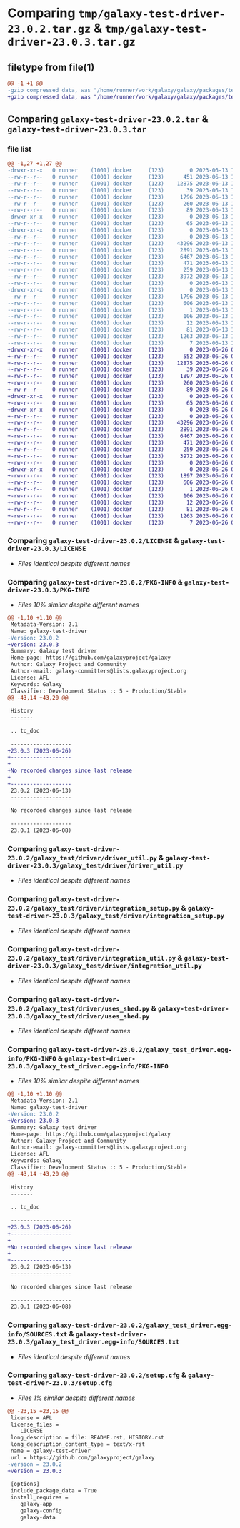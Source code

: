 # Comparing `tmp/galaxy-test-driver-23.0.2.tar.gz` & `tmp/galaxy-test-driver-23.0.3.tar.gz`

## filetype from file(1)

```diff
@@ -1 +1 @@
-gzip compressed data, was "/home/runner/work/galaxy/galaxy/packages/test_driver/dist/.tmp-7_e31_r8/galaxy-test-driver-23.0.2.tar", last modified: Tue Jun 13 17:14:48 2023, max compression
+gzip compressed data, was "/home/runner/work/galaxy/galaxy/packages/test_driver/dist/.tmp-e8zys88p/galaxy-test-driver-23.0.3.tar", last modified: Mon Jun 26 09:58:03 2023, max compression
```

## Comparing `galaxy-test-driver-23.0.2.tar` & `galaxy-test-driver-23.0.3.tar`

### file list

```diff
@@ -1,27 +1,27 @@
-drwxr-xr-x   0 runner    (1001) docker     (123)        0 2023-06-13 17:14:48.000000 galaxy-test-driver-23.0.2/
--rw-r--r--   0 runner    (1001) docker     (123)      451 2023-06-13 17:04:37.000000 galaxy-test-driver-23.0.2/HISTORY.rst
--rw-r--r--   0 runner    (1001) docker     (123)    12875 2023-06-13 17:04:36.000000 galaxy-test-driver-23.0.2/LICENSE
--rw-r--r--   0 runner    (1001) docker     (123)       39 2023-06-13 17:04:37.000000 galaxy-test-driver-23.0.2/MANIFEST.in
--rw-r--r--   0 runner    (1001) docker     (123)     1796 2023-06-13 17:14:48.000000 galaxy-test-driver-23.0.2/PKG-INFO
--rw-r--r--   0 runner    (1001) docker     (123)      260 2023-06-13 17:04:37.000000 galaxy-test-driver-23.0.2/README.rst
--rw-r--r--   0 runner    (1001) docker     (123)       89 2023-06-13 17:04:37.000000 galaxy-test-driver-23.0.2/dev-requirements.txt
-drwxr-xr-x   0 runner    (1001) docker     (123)        0 2023-06-13 17:14:48.000000 galaxy-test-driver-23.0.2/galaxy_test/
--rw-r--r--   0 runner    (1001) docker     (123)       65 2023-06-13 17:04:37.000000 galaxy-test-driver-23.0.2/galaxy_test/__init__.py
-drwxr-xr-x   0 runner    (1001) docker     (123)        0 2023-06-13 17:14:48.000000 galaxy-test-driver-23.0.2/galaxy_test/driver/
--rw-r--r--   0 runner    (1001) docker     (123)        0 2023-06-13 17:04:37.000000 galaxy-test-driver-23.0.2/galaxy_test/driver/__init__.py
--rw-r--r--   0 runner    (1001) docker     (123)    43296 2023-06-13 17:04:37.000000 galaxy-test-driver-23.0.2/galaxy_test/driver/driver_util.py
--rw-r--r--   0 runner    (1001) docker     (123)     2891 2023-06-13 17:04:37.000000 galaxy-test-driver-23.0.2/galaxy_test/driver/integration_setup.py
--rw-r--r--   0 runner    (1001) docker     (123)     6467 2023-06-13 17:04:37.000000 galaxy-test-driver-23.0.2/galaxy_test/driver/integration_util.py
--rw-r--r--   0 runner    (1001) docker     (123)      471 2023-06-13 17:04:37.000000 galaxy-test-driver-23.0.2/galaxy_test/driver/test_logging.py
--rw-r--r--   0 runner    (1001) docker     (123)      259 2023-06-13 17:04:37.000000 galaxy-test-driver-23.0.2/galaxy_test/driver/testcase.py
--rw-r--r--   0 runner    (1001) docker     (123)     3972 2023-06-13 17:04:37.000000 galaxy-test-driver-23.0.2/galaxy_test/driver/uses_shed.py
--rw-r--r--   0 runner    (1001) docker     (123)        0 2023-06-13 17:04:37.000000 galaxy-test-driver-23.0.2/galaxy_test/py.typed
-drwxr-xr-x   0 runner    (1001) docker     (123)        0 2023-06-13 17:14:48.000000 galaxy-test-driver-23.0.2/galaxy_test_driver.egg-info/
--rw-r--r--   0 runner    (1001) docker     (123)     1796 2023-06-13 17:14:48.000000 galaxy-test-driver-23.0.2/galaxy_test_driver.egg-info/PKG-INFO
--rw-r--r--   0 runner    (1001) docker     (123)      606 2023-06-13 17:14:48.000000 galaxy-test-driver-23.0.2/galaxy_test_driver.egg-info/SOURCES.txt
--rw-r--r--   0 runner    (1001) docker     (123)        1 2023-06-13 17:14:48.000000 galaxy-test-driver-23.0.2/galaxy_test_driver.egg-info/dependency_links.txt
--rw-r--r--   0 runner    (1001) docker     (123)      106 2023-06-13 17:14:48.000000 galaxy-test-driver-23.0.2/galaxy_test_driver.egg-info/requires.txt
--rw-r--r--   0 runner    (1001) docker     (123)       12 2023-06-13 17:14:48.000000 galaxy-test-driver-23.0.2/galaxy_test_driver.egg-info/top_level.txt
--rw-r--r--   0 runner    (1001) docker     (123)       81 2023-06-13 17:04:37.000000 galaxy-test-driver-23.0.2/pyproject.toml
--rw-r--r--   0 runner    (1001) docker     (123)     1263 2023-06-13 17:14:48.000000 galaxy-test-driver-23.0.2/setup.cfg
--rw-r--r--   0 runner    (1001) docker     (123)        7 2023-06-13 17:04:37.000000 galaxy-test-driver-23.0.2/test-requirements.txt
+drwxr-xr-x   0 runner    (1001) docker     (123)        0 2023-06-26 09:58:03.000000 galaxy-test-driver-23.0.3/
+-rw-r--r--   0 runner    (1001) docker     (123)      552 2023-06-26 09:48:33.000000 galaxy-test-driver-23.0.3/HISTORY.rst
+-rw-r--r--   0 runner    (1001) docker     (123)    12875 2023-06-26 09:48:32.000000 galaxy-test-driver-23.0.3/LICENSE
+-rw-r--r--   0 runner    (1001) docker     (123)       39 2023-06-26 09:48:33.000000 galaxy-test-driver-23.0.3/MANIFEST.in
+-rw-r--r--   0 runner    (1001) docker     (123)     1897 2023-06-26 09:58:03.000000 galaxy-test-driver-23.0.3/PKG-INFO
+-rw-r--r--   0 runner    (1001) docker     (123)      260 2023-06-26 09:48:33.000000 galaxy-test-driver-23.0.3/README.rst
+-rw-r--r--   0 runner    (1001) docker     (123)       89 2023-06-26 09:48:33.000000 galaxy-test-driver-23.0.3/dev-requirements.txt
+drwxr-xr-x   0 runner    (1001) docker     (123)        0 2023-06-26 09:58:03.000000 galaxy-test-driver-23.0.3/galaxy_test/
+-rw-r--r--   0 runner    (1001) docker     (123)       65 2023-06-26 09:48:33.000000 galaxy-test-driver-23.0.3/galaxy_test/__init__.py
+drwxr-xr-x   0 runner    (1001) docker     (123)        0 2023-06-26 09:58:03.000000 galaxy-test-driver-23.0.3/galaxy_test/driver/
+-rw-r--r--   0 runner    (1001) docker     (123)        0 2023-06-26 09:48:33.000000 galaxy-test-driver-23.0.3/galaxy_test/driver/__init__.py
+-rw-r--r--   0 runner    (1001) docker     (123)    43296 2023-06-26 09:48:33.000000 galaxy-test-driver-23.0.3/galaxy_test/driver/driver_util.py
+-rw-r--r--   0 runner    (1001) docker     (123)     2891 2023-06-26 09:48:33.000000 galaxy-test-driver-23.0.3/galaxy_test/driver/integration_setup.py
+-rw-r--r--   0 runner    (1001) docker     (123)     6467 2023-06-26 09:48:33.000000 galaxy-test-driver-23.0.3/galaxy_test/driver/integration_util.py
+-rw-r--r--   0 runner    (1001) docker     (123)      471 2023-06-26 09:48:33.000000 galaxy-test-driver-23.0.3/galaxy_test/driver/test_logging.py
+-rw-r--r--   0 runner    (1001) docker     (123)      259 2023-06-26 09:48:33.000000 galaxy-test-driver-23.0.3/galaxy_test/driver/testcase.py
+-rw-r--r--   0 runner    (1001) docker     (123)     3972 2023-06-26 09:48:33.000000 galaxy-test-driver-23.0.3/galaxy_test/driver/uses_shed.py
+-rw-r--r--   0 runner    (1001) docker     (123)        0 2023-06-26 09:48:33.000000 galaxy-test-driver-23.0.3/galaxy_test/py.typed
+drwxr-xr-x   0 runner    (1001) docker     (123)        0 2023-06-26 09:58:03.000000 galaxy-test-driver-23.0.3/galaxy_test_driver.egg-info/
+-rw-r--r--   0 runner    (1001) docker     (123)     1897 2023-06-26 09:58:03.000000 galaxy-test-driver-23.0.3/galaxy_test_driver.egg-info/PKG-INFO
+-rw-r--r--   0 runner    (1001) docker     (123)      606 2023-06-26 09:58:03.000000 galaxy-test-driver-23.0.3/galaxy_test_driver.egg-info/SOURCES.txt
+-rw-r--r--   0 runner    (1001) docker     (123)        1 2023-06-26 09:58:03.000000 galaxy-test-driver-23.0.3/galaxy_test_driver.egg-info/dependency_links.txt
+-rw-r--r--   0 runner    (1001) docker     (123)      106 2023-06-26 09:58:03.000000 galaxy-test-driver-23.0.3/galaxy_test_driver.egg-info/requires.txt
+-rw-r--r--   0 runner    (1001) docker     (123)       12 2023-06-26 09:58:03.000000 galaxy-test-driver-23.0.3/galaxy_test_driver.egg-info/top_level.txt
+-rw-r--r--   0 runner    (1001) docker     (123)       81 2023-06-26 09:48:33.000000 galaxy-test-driver-23.0.3/pyproject.toml
+-rw-r--r--   0 runner    (1001) docker     (123)     1263 2023-06-26 09:58:03.000000 galaxy-test-driver-23.0.3/setup.cfg
+-rw-r--r--   0 runner    (1001) docker     (123)        7 2023-06-26 09:48:33.000000 galaxy-test-driver-23.0.3/test-requirements.txt
```

### Comparing `galaxy-test-driver-23.0.2/LICENSE` & `galaxy-test-driver-23.0.3/LICENSE`

 * *Files identical despite different names*

### Comparing `galaxy-test-driver-23.0.2/PKG-INFO` & `galaxy-test-driver-23.0.3/PKG-INFO`

 * *Files 10% similar despite different names*

```diff
@@ -1,10 +1,10 @@
 Metadata-Version: 2.1
 Name: galaxy-test-driver
-Version: 23.0.2
+Version: 23.0.3
 Summary: Galaxy test driver
 Home-page: https://github.com/galaxyproject/galaxy
 Author: Galaxy Project and Community
 Author-email: galaxy-committers@lists.galaxyproject.org
 License: AFL
 Keywords: Galaxy
 Classifier: Development Status :: 5 - Production/Stable
@@ -43,14 +43,20 @@
 
 History
 -------
 
 .. to_doc
 
 -------------------
+23.0.3 (2023-06-26)
+-------------------
+
+No recorded changes since last release
+
+-------------------
 23.0.2 (2023-06-13)
 -------------------
 
 No recorded changes since last release
 
 -------------------
 23.0.1 (2023-06-08)
```

### Comparing `galaxy-test-driver-23.0.2/galaxy_test/driver/driver_util.py` & `galaxy-test-driver-23.0.3/galaxy_test/driver/driver_util.py`

 * *Files identical despite different names*

### Comparing `galaxy-test-driver-23.0.2/galaxy_test/driver/integration_setup.py` & `galaxy-test-driver-23.0.3/galaxy_test/driver/integration_setup.py`

 * *Files identical despite different names*

### Comparing `galaxy-test-driver-23.0.2/galaxy_test/driver/integration_util.py` & `galaxy-test-driver-23.0.3/galaxy_test/driver/integration_util.py`

 * *Files identical despite different names*

### Comparing `galaxy-test-driver-23.0.2/galaxy_test/driver/uses_shed.py` & `galaxy-test-driver-23.0.3/galaxy_test/driver/uses_shed.py`

 * *Files identical despite different names*

### Comparing `galaxy-test-driver-23.0.2/galaxy_test_driver.egg-info/PKG-INFO` & `galaxy-test-driver-23.0.3/galaxy_test_driver.egg-info/PKG-INFO`

 * *Files 10% similar despite different names*

```diff
@@ -1,10 +1,10 @@
 Metadata-Version: 2.1
 Name: galaxy-test-driver
-Version: 23.0.2
+Version: 23.0.3
 Summary: Galaxy test driver
 Home-page: https://github.com/galaxyproject/galaxy
 Author: Galaxy Project and Community
 Author-email: galaxy-committers@lists.galaxyproject.org
 License: AFL
 Keywords: Galaxy
 Classifier: Development Status :: 5 - Production/Stable
@@ -43,14 +43,20 @@
 
 History
 -------
 
 .. to_doc
 
 -------------------
+23.0.3 (2023-06-26)
+-------------------
+
+No recorded changes since last release
+
+-------------------
 23.0.2 (2023-06-13)
 -------------------
 
 No recorded changes since last release
 
 -------------------
 23.0.1 (2023-06-08)
```

### Comparing `galaxy-test-driver-23.0.2/galaxy_test_driver.egg-info/SOURCES.txt` & `galaxy-test-driver-23.0.3/galaxy_test_driver.egg-info/SOURCES.txt`

 * *Files identical despite different names*

### Comparing `galaxy-test-driver-23.0.2/setup.cfg` & `galaxy-test-driver-23.0.3/setup.cfg`

 * *Files 1% similar despite different names*

```diff
@@ -23,15 +23,15 @@
 license = AFL
 license_files = 
 	LICENSE
 long_description = file: README.rst, HISTORY.rst
 long_description_content_type = text/x-rst
 name = galaxy-test-driver
 url = https://github.com/galaxyproject/galaxy
-version = 23.0.2
+version = 23.0.3
 
 [options]
 include_package_data = True
 install_requires = 
 	galaxy-app
 	galaxy-config
 	galaxy-data
```

